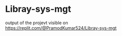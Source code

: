 # Libray-sys-mgt
output of the projevt visible on 
https://replit.com/@PramodKumar524/Libray-sys-mgt
